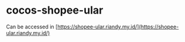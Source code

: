 # cocos-shopee-ular

Can be accessed in [https://shopee-ular.riandy.my.id/](https://shopee-ular.riandy.my.id/)
